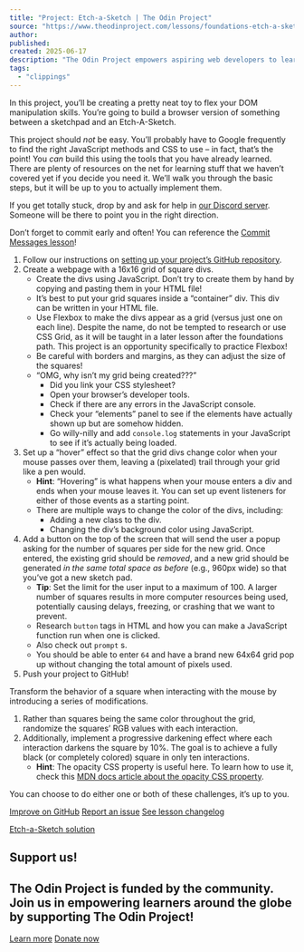```yaml
---
title: "Project: Etch-a-Sketch | The Odin Project"
source: "https://www.theodinproject.com/lessons/foundations-etch-a-sketch"
author:
published:
created: 2025-06-17
description: "The Odin Project empowers aspiring web developers to learn together for free"
tags:
  - "clippings"
---
```

In this project, you’ll be creating a pretty neat toy to flex your DOM manipulation skills. You’re going to build a browser version of something between a sketchpad and an Etch-A-Sketch.

This project should *not* be easy. You’ll probably have to Google frequently to find the right JavaScript methods and CSS to use – in fact, that’s the point! You *can* build this using the tools that you have already learned. There are plenty of resources on the net for learning stuff that we haven’t covered yet if you decide you need it. We’ll walk you through the basic steps, but it will be up to you to actually implement them.

If you get totally stuck, drop by and ask for help in [our Discord server](https://discord.gg/theodinproject). Someone will be there to point you in the right direction.

Don’t forget to commit early and often! You can reference the [Commit Messages lesson](https://www.theodinproject.com/paths/foundations/courses/foundations/lessons/commit-messages)!

1. Follow our instructions on [setting up your project’s GitHub repository](https://www.theodinproject.com/paths/foundations/courses/foundations/lessons/recipes#setting-up-your-projects-github-repository).
2. Create a webpage with a 16x16 grid of square divs.
	- Create the divs using JavaScript. Don’t try to create them by hand by copying and pasting them in your HTML file!
	- It’s best to put your grid squares inside a “container” div. This div can be written in your HTML file.
	- Use Flexbox to make the divs appear as a grid (versus just one on each line). Despite the name, do not be tempted to research or use CSS Grid, as it will be taught in a later lesson after the foundations path. This project is an opportunity specifically to practice Flexbox!
	- Be careful with borders and margins, as they can adjust the size of the squares!
	- “OMG, why isn’t my grid being created???”
		- Did you link your CSS stylesheet?
		- Open your browser’s developer tools.
		- Check if there are any errors in the JavaScript console.
		- Check your “elements” panel to see if the elements have actually shown up but are somehow hidden.
		- Go willy-nilly and add `console.log` statements in your JavaScript to see if it’s actually being loaded.
3. Set up a “hover” effect so that the grid divs change color when your mouse passes over them, leaving a (pixelated) trail through your grid like a pen would.
	- **Hint**: “Hovering” is what happens when your mouse enters a div and ends when your mouse leaves it. You can set up event listeners for either of those events as a starting point.
	- There are multiple ways to change the color of the divs, including:
		- Adding a new class to the div.
		- Changing the div’s background color using JavaScript.
4. Add a button on the top of the screen that will send the user a popup asking for the number of squares per side for the new grid. Once entered, the existing grid should be *removed*, and a new grid should be generated *in the same total space as before* (e.g., 960px wide) so that you’ve got a new sketch pad.
	- **Tip**: Set the limit for the user input to a maximum of 100. A larger number of squares results in more computer resources being used, potentially causing delays, freezing, or crashing that we want to prevent.
	- Research `button` tags in HTML and how you can make a JavaScript function run when one is clicked.
	- Also check out `prompt` s.
	- You should be able to enter `64` and have a brand new 64x64 grid pop up without changing the total amount of pixels used.
5. Push your project to GitHub!

Transform the behavior of a square when interacting with the mouse by introducing a series of modifications.

1. Rather than squares being the same color throughout the grid, randomize the squares’ RGB values with each interaction.
2. Additionally, implement a progressive darkening effect where each interaction darkens the square by 10%. The goal is to achieve a fully black (or completely colored) square in only ten interactions.
	- **Hint**: The opacity CSS property is useful here. To learn how to use it, check this [MDN docs article about the opacity CSS property](https://developer.mozilla.org/en-US/docs/Web/CSS/opacity).

You can choose to do either one or both of these challenges, it’s up to you.

[Improve on GitHub](https://github.com/TheOdinProject/curriculum/edit/main/foundations/javascript_basics/project_etch_a_sketch.md) [Report an issue](https://github.com/TheOdinProject/curriculum/issues/new?labels=Status%3A+Needs+Triage&lesson-link=https%3A%2F%2Fwww.theodinproject.com%2Flessons%2Ffoundations-etch-a-sketch&template=suggestion.yaml&title=Etch-a-Sketch%3A+%3CShort+description+of+your+suggestion%3E) [See lesson changelog](https://github.com/TheOdinProject/curriculum/commits/main/foundations/javascript_basics/project_etch_a_sketch.md)

[Etch-a-Sketch solution](https://www.theodinproject.com/lessons/foundations-etch-a-sketch)

## Support us!

## The Odin Project is funded by the community. Join us in empowering learners around the globe by supporting The Odin Project!

[Learn more](https://www.theodinproject.com/support_us) [Donate now](https://opencollective.com/theodinproject/donate?amount=5)
